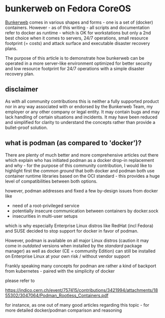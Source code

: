 # bunkerweb on Fedora CoreOS

[Bunkerweb](https://www.bunkerweb.io/) comes in various shapes and forms - one is a set of (docker) 
containers. However - as of this writing - all scripts and documentation refer to docker as runtime - which is OK for workstations
but only a 2nd best choice when it comes to servers, 24/7 operations, small resource footprint (= costs) and attack surface and executable disaster recovery plans.

The purpose of this article is to demonstrate how bunkerweb can be operated in a more server-like environment optimized for better security and 
low resource footprint for 24/7 operations with a simple disaster recovery plan.

## disclaimer

As with all community contributions this is neither a fully supported product nor in any way associated with or endorsed by the Bunkerweb Team, my employer or any other company or legal entity.
It may contain bugs and may lack handling of certain situations and incidents. It may have been reduced and simplified for clarity to understand
the concepts rather than provide a bullet-proof solution.


## what is podman (as compared to 'docker')? 

There are plenty of much better and more comprehensive articles out there which explain who has initiated podman as a docker drop-in replacement and why -
for the purpose of this community contribution, I would like to highlight first the *common ground* that both docker and podman both use container runtime
libraries based on the OCI standard - this provides a huge level of compatibilities between both options.

however, podman addresses and fixed a few by-design issues from docker like

- need of a root-privileged service
- potentially insecure communication between containers by docker.sock
- insecurities in multi-user setups

which is why especially Enterprise Linux distros like RedHat (incl Fedora) and SUSE decided to stop support for docker in favor of podman.

However, podman is available on all major Linux distros (caution it may come in *outdated* versions when installed by the *standard* package manager)
as well as docker (CE = community Edition) can still be installed on Enterprise Linux at your own risk / without vendor support

Frankly speaking many concepts for podman are rather a kind of backport from kubernetes - paired with the simplicity of docker

please refer to  

https://indico.cern.ch/event/757415/contributions/3421994/attachments/1855302/3047064/Podman_Rootless_Containers.pdf

for instance, as one out of many good articles regarding this topic - for more detailed docker/podman comparison and reasoning
